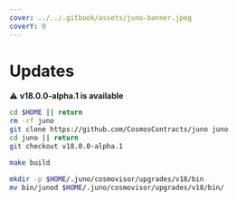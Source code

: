 ```yaml
---
cover: ../../.gitbook/assets/juno-banner.jpeg
coverY: 0
---
```


# Updates

⚠️ **v18.0.0-alpha.1 is available**

```bash
cd $HOME || return
rm -rf juno
git clone https://github.com/CosmosContracts/juno juno
cd juno || return
git checkout v18.0.0-alpha.1

make build

mkdir -p $HOME/.juno/cosmovisor/upgrades/v18/bin
mv bin/junod $HOME/.juno/cosmovisor/upgrades/v18/bin/
```
